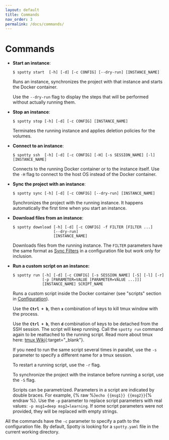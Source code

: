 ```yaml
---
layout: default
title: Commands
nav_order: 3
permalink: /docs/commands/
---
```


# Commands

- __Start an instance__:

  ```
  $ spotty start  [-h] [-d] [-c CONFIG] [--dry-run] [INSTANCE_NAME]
  ```

  Runs an instance, synchronizes the project with that instance and starts the Docker container.

  Use the `--dry-run` flag to display the steps that will be performed without actually running them.

- __Stop an instance__:

  ```
  $ spotty stop [-h] [-d] [-c CONFIG] [INSTANCE_NAME]
  ```

  Terminates the running instance and applies deletion policies for the volumes.

- __Connect to an instance__:

  ```
  $ spotty ssh  [-h] [-d] [-c CONFIG] [-H] [-s SESSION_NAME] [-l] [INSTANCE_NAME]
  ```

  Connects to the running Docker container or to the instance itself. Use the `-H` flag to connect to the host OS 
  instead of the Docker container.

- __Sync the project with an instance__:

  ```
  $ spotty sync [-h] [-d] [-c CONFIG] [--dry-run] [INSTANCE_NAME]
  ```

  Synchronizes the project with the running instance. It happens 
  automatically the first time when you start an instance.

- __Download files from an instance__:

  ```
  $ spotty download [-h] [-d] [-c CONFIG] -f FILTER [FILTER ...]
                    [--dry-run]
                    [INSTANCE_NAME]
   ```

  Downloads files from the running instance. The `FILTER` parameters have the same format as 
  [Sync Filters](/docs/configuration/#project-section) in a configuration file but work only for inclusion.

- __Run a custom script on an instance:__

  ```
  $ spotty run [-h] [-d] [-c CONFIG] [-s SESSION_NAME] [-S] [-l] [-r]
               [-p [PARAMETER=VALUE [PARAMETER=VALUE ...]]]
               [INSTANCE_NAME] SCRIPT_NAME
  ```

  Runs a custom script inside the Docker container (see "scripts" section in [Configuration](/docs/configuration/#scripts-section-optional)).

  Use the __`Ctrl + b`__, then __`x`__ combination of keys to kill tmux window with the process.

  Use the __`Ctrl + b`__, then __`d`__ combination of keys to be detached from the SSH session. The script will keep running. 
  Call the `spotty run` command again to be reattached to the running script. 
  Read more about tmux here: [tmux Wiki](https://github.com/tmux/tmux/wiki){:target="_blank"}.

  If you need to run the same script several times in parallel, use the `-s` parameter to
  specify a different name for a tmux session.

  To restart a running script, use the `-r` flag.

  To synchronize the project with the instance before running a script, use the `-S` flag.
  
  Scripts can be parametrized. Parameters in a script are indicated by double braces. For example, 
  {% raw %}`echo {{msg1}} {{msg2}}`{% endraw %}. Use the `-p` parameter to replace script parameters with real values: 
  `-p msg1=deep msg2=learning`. If some script parameters were not provided, they will be replaced with
  empty strings.

All the commands have the `-c` parameter to specify a path to the configuration file. By default, Spotty is looking for 
a `spotty.yaml` file in the current working directory.
